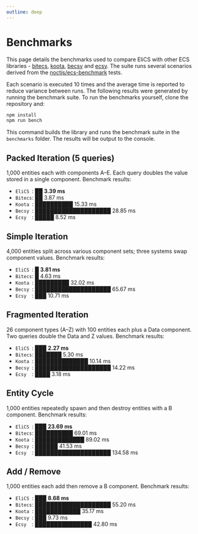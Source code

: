 ```yaml
---
outline: deep
---
```


# Benchmarks

This page details the benchmarks used to compare EliCS with other ECS
libraries - [bitecs](https://github.com/NateTheGreatt/bitECS), [koota](https://github.com/pmndrs/koota), [becsy](https://lastolivegames.github.io/becsy/) and [ecsy](https://ecsyjs.github.io/ecsy/). The suite runs several scenarios derived from the [noctjs/ecs-benchmark](https://github.com/noctjs/ecs-benchmark) tests.

Each scenario is executed 10 times and the average time is reported to reduce
variance between runs. The following results were generated by running the
benchmark suite. To run the benchmarks yourself, clone the repository and:

```bash
npm install
npm run bench
```

This command builds the library and runs the benchmark suite in the
`benchmarks` folder. The results will be output to the console.

<!-- benchmark-start -->

## Packed Iteration (5 queries)

1,000 entities each with components A–E. Each query doubles the value stored in a single component. Benchmark results:

- `EliCS `: ██ **3.39 ms**
- `Bitecs`: ██ 3.87 ms
- `Koota `: ██████████ 15.33 ms
- `Becsy `: ████████████████████ 28.85 ms
- `Ecsy  `: █████ 8.52 ms

## Simple Iteration

4,000 entities split across various component sets; three systems swap component values. Benchmark results:

- `EliCS `: █ **3.81 ms**
- `Bitecs`: █ 4.63 ms
- `Koota `: █████████ 32.02 ms
- `Becsy `: ████████████████████ 65.67 ms
- `Ecsy  `: ███ 10.71 ms

## Fragmented Iteration

26 component types (A–Z) with 100 entities each plus a Data component. Two queries double the Data and Z values. Benchmark results:

- `EliCS `: ███ **2.27 ms**
- `Bitecs`: ███████ 5.30 ms
- `Koota `: ██████████████ 10.14 ms
- `Becsy `: ████████████████████ 14.22 ms
- `Ecsy  `: ████ 3.18 ms

## Entity Cycle

1,000 entities repeatedly spawn and then destroy entities with a B component. Benchmark results:

- `EliCS `: ███ **23.69 ms**
- `Bitecs`: ██████████ 69.01 ms
- `Koota `: █████████████ 89.02 ms
- `Becsy `: ██████ 41.53 ms
- `Ecsy  `: ████████████████████ 134.58 ms

## Add / Remove

1,000 entities each add then remove a B component. Benchmark results:

- `EliCS `: ███ **8.68 ms**
- `Bitecs`: ████████████████████ 55.20 ms
- `Koota `: ████████████ 35.17 ms
- `Becsy `: ███ 9.73 ms
- `Ecsy  `: ███████████████ 42.80 ms
<!-- benchmark-end -->
